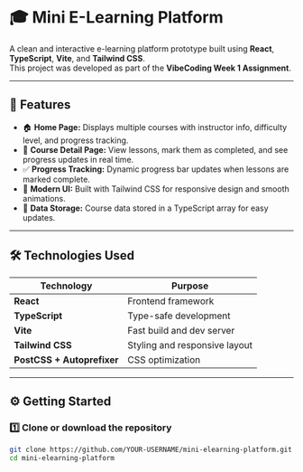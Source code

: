 # 🎓 Mini E-Learning Platform

A clean and interactive e-learning platform prototype built using **React**, **TypeScript**, **Vite**, and **Tailwind CSS**.  
This project was developed as part of the **VibeCoding Week 1 Assignment**.

---

## 🚀 Features

- 🏠 **Home Page:** Displays multiple courses with instructor info, difficulty level, and progress tracking.  
- 📘 **Course Detail Page:** View lessons, mark them as completed, and see progress updates in real time.  
- ✅ **Progress Tracking:** Dynamic progress bar updates when lessons are marked complete.  
- 🎨 **Modern UI:** Built with Tailwind CSS for responsive design and smooth animations.  
- 💾 **Data Storage:** Course data stored in a TypeScript array for easy updates.

---

## 🛠️ Technologies Used

| Technology | Purpose |
|-------------|----------|
| **React** | Frontend framework |
| **TypeScript** | Type-safe development |
| **Vite** | Fast build and dev server |
| **Tailwind CSS** | Styling and responsive layout |
| **PostCSS + Autoprefixer** | CSS optimization |

---

## ⚙️ Getting Started

### 1️⃣ Clone or download the repository
```bash
git clone https://github.com/YOUR-USERNAME/mini-elearning-platform.git
cd mini-elearning-platform
